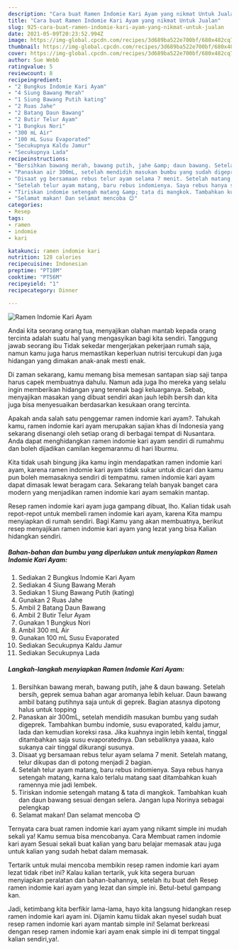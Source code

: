 ```yaml
---
description: "Cara buat Ramen Indomie Kari Ayam yang nikmat Untuk Jualan"
title: "Cara buat Ramen Indomie Kari Ayam yang nikmat Untuk Jualan"
slug: 925-cara-buat-ramen-indomie-kari-ayam-yang-nikmat-untuk-jualan
date: 2021-05-09T20:23:52.994Z
image: https://img-global.cpcdn.com/recipes/3d689ba522e700bf/680x482cq70/ramen-indomie-kari-ayam-foto-resep-utama.jpg
thumbnail: https://img-global.cpcdn.com/recipes/3d689ba522e700bf/680x482cq70/ramen-indomie-kari-ayam-foto-resep-utama.jpg
cover: https://img-global.cpcdn.com/recipes/3d689ba522e700bf/680x482cq70/ramen-indomie-kari-ayam-foto-resep-utama.jpg
author: Sue Webb
ratingvalue: 5
reviewcount: 8
recipeingredient:
- "2 Bungkus Indomie Kari Ayam"
- "4 Siung Bawang Merah"
- "1 Siung Bawang Putih kating"
- "2 Ruas Jahe"
- "2 Batang Daun Bawang"
- "2 Butir Telur Ayam"
- "1 Bungkus Nori"
- "300 mL Air"
- "100 mL Susu Evaporated"
- "Secukupnya Kaldu Jamur"
- "Secukupnya Lada"
recipeinstructions:
- "Bersihkan bawang merah, bawang putih, jahe &amp; daun bawang. Setelah bersih, geprek semua bahan agar aromanya lebih keluar. Daun bawang ambil batang putihnya saja untuk di geprek. Bagian atasnya dipotong halus untuk topping"
- "Panaskan air 300mL, setelah mendidih masukan bumbu yang sudah digeprek. Tambahkan bumbu indomie, susu evaporated, kaldu jamur, lada dan kemudian koreksi rasa. Jika kuahnya ingin lebih kental, tinggal ditambahkan saja susu evaporatednya. Dan sebaliknya yaaaa, kalo sukanya cair tinggal dikurangi susunya."
- "Disaat yg bersamaan rebus telur ayam selama 7 menit. Setelah matang, telur dikupas dan di potong menjadi 2 bagian."
- "Setelah telur ayam matang, baru rebus indomienya. Saya rebus hanya setengah matang, karna kalo terlalu matang saat ditambahkan kuah ramennya mie jadi lembek."
- "Tiriskan indomie setengah matang &amp; tata di mangkok. Tambahkan kuah dan daun bawang sesuai dengan selera. Jangan lupa Norinya sebagai pelengkap"
- "Selamat makan! Dan selamat mencoba 😊"
categories:
- Resep
tags:
- ramen
- indomie
- kari

katakunci: ramen indomie kari 
nutrition: 128 calories
recipecuisine: Indonesian
preptime: "PT10M"
cooktime: "PT56M"
recipeyield: "1"
recipecategory: Dinner

---
```



![Ramen Indomie Kari Ayam](https://img-global.cpcdn.com/recipes/3d689ba522e700bf/680x482cq70/ramen-indomie-kari-ayam-foto-resep-utama.jpg)

Andai kita seorang orang tua, menyajikan olahan mantab kepada orang tercinta adalah suatu hal yang mengasyikan bagi kita sendiri. Tanggung jawab seorang ibu Tidak sekedar mengerjakan pekerjaan rumah saja, namun kamu juga harus memastikan keperluan nutrisi tercukupi dan juga hidangan yang dimakan anak-anak mesti enak.

Di zaman  sekarang, kamu memang bisa memesan santapan siap saji tanpa harus capek membuatnya dahulu. Namun ada juga lho mereka yang selalu ingin memberikan hidangan yang terenak bagi keluarganya. Sebab, menyajikan masakan yang dibuat sendiri akan jauh lebih bersih dan kita juga bisa menyesuaikan berdasarkan kesukaan orang tercinta. 



Apakah anda salah satu penggemar ramen indomie kari ayam?. Tahukah kamu, ramen indomie kari ayam merupakan sajian khas di Indonesia yang sekarang disenangi oleh setiap orang di berbagai tempat di Nusantara. Anda dapat menghidangkan ramen indomie kari ayam sendiri di rumahmu dan boleh dijadikan camilan kegemaranmu di hari liburmu.

Kita tidak usah bingung jika kamu ingin mendapatkan ramen indomie kari ayam, karena ramen indomie kari ayam tidak sukar untuk dicari dan kamu pun boleh memasaknya sendiri di tempatmu. ramen indomie kari ayam dapat dimasak lewat beragam cara. Sekarang telah banyak banget cara modern yang menjadikan ramen indomie kari ayam semakin mantap.

Resep ramen indomie kari ayam juga gampang dibuat, lho. Kalian tidak usah repot-repot untuk membeli ramen indomie kari ayam, karena Kita mampu menyiapkan di rumah sendiri. Bagi Kamu yang akan membuatnya, berikut resep menyajikan ramen indomie kari ayam yang lezat yang bisa Kalian hidangkan sendiri.

<!--inarticleads1-->

##### Bahan-bahan dan bumbu yang diperlukan untuk menyiapkan Ramen Indomie Kari Ayam:

1. Sediakan 2 Bungkus Indomie Kari Ayam
1. Sediakan 4 Siung Bawang Merah
1. Sediakan 1 Siung Bawang Putih (kating)
1. Gunakan 2 Ruas Jahe
1. Ambil 2 Batang Daun Bawang
1. Ambil 2 Butir Telur Ayam
1. Gunakan 1 Bungkus Nori
1. Ambil 300 mL Air
1. Gunakan 100 mL Susu Evaporated
1. Sediakan Secukupnya Kaldu Jamur
1. Sediakan Secukupnya Lada




<!--inarticleads2-->

##### Langkah-langkah menyiapkan Ramen Indomie Kari Ayam:

1. Bersihkan bawang merah, bawang putih, jahe &amp; daun bawang. Setelah bersih, geprek semua bahan agar aromanya lebih keluar. Daun bawang ambil batang putihnya saja untuk di geprek. Bagian atasnya dipotong halus untuk topping
1. Panaskan air 300mL, setelah mendidih masukan bumbu yang sudah digeprek. Tambahkan bumbu indomie, susu evaporated, kaldu jamur, lada dan kemudian koreksi rasa. Jika kuahnya ingin lebih kental, tinggal ditambahkan saja susu evaporatednya. Dan sebaliknya yaaaa, kalo sukanya cair tinggal dikurangi susunya.
1. Disaat yg bersamaan rebus telur ayam selama 7 menit. Setelah matang, telur dikupas dan di potong menjadi 2 bagian.
1. Setelah telur ayam matang, baru rebus indomienya. Saya rebus hanya setengah matang, karna kalo terlalu matang saat ditambahkan kuah ramennya mie jadi lembek.
1. Tiriskan indomie setengah matang &amp; tata di mangkok. Tambahkan kuah dan daun bawang sesuai dengan selera. Jangan lupa Norinya sebagai pelengkap
1. Selamat makan! Dan selamat mencoba 😊




Ternyata cara buat ramen indomie kari ayam yang nikamt simple ini mudah sekali ya! Kamu semua bisa mencobanya. Cara Membuat ramen indomie kari ayam Sesuai sekali buat kalian yang baru belajar memasak atau juga untuk kalian yang sudah hebat dalam memasak.

Tertarik untuk mulai mencoba membikin resep ramen indomie kari ayam lezat tidak ribet ini? Kalau kalian tertarik, yuk kita segera buruan menyiapkan peralatan dan bahan-bahannya, setelah itu buat deh Resep ramen indomie kari ayam yang lezat dan simple ini. Betul-betul gampang kan. 

Jadi, ketimbang kita berfikir lama-lama, hayo kita langsung hidangkan resep ramen indomie kari ayam ini. Dijamin kamu tiidak akan nyesel sudah buat resep ramen indomie kari ayam mantab simple ini! Selamat berkreasi dengan resep ramen indomie kari ayam enak simple ini di tempat tinggal kalian sendiri,ya!.


